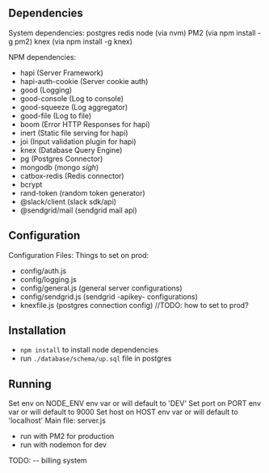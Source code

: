 ## Dependencies

System dependencies:
postgres
redis
node (via nvm)
PM2 (via npm install -g pm2)
knex (via npm install -g knex)

NPM dependencies:
 - hapi (Server Framework)
 - hapi-auth-cookie (Server cookie auth)
 - good (Logging)
 - good-console (Log to console)
 - good-squeeze (Log aggregator)
 - good-file (Log to file)
 - boom (Error HTTP Responses for hapi)
 - inert (Static file serving for hapi)
 - joi (Input validation plugin for hapi)
 - knex (Database Query Engine)
 - pg (Postgres Connector)
 - mongodb (mongo *sigh*)
 - catbox-redis (Redis connector)
 - bcrypt
 - rand-token (random token generator)
 - @slack/client (slack sdk/api)
 - @sendgrid/mail (sendgrid mail api)


## Configuration

Configuration Files:
Things to set on prod:
- config/auth.js
- config/logging.js
- config/general.js (general server configurations)
- config/sendgrid.js (sendgrid -apikey- configurations)
- knexfile.js (postgres connection config) //TODO: how to set to prod?


## Installation
* `npm install` to install node dependencies
* run `./database/schema/up.sql` file in postgres


## Running

Set env on NODE_ENV env var or will default to 'DEV'
Set port on PORT env var or will default to 9000
Set host on HOST env var or will default to 'localhost'
Main file: server.js
  - run with PM2 for production
  - run with nodemon for dev


TODO:
 -- billing system
